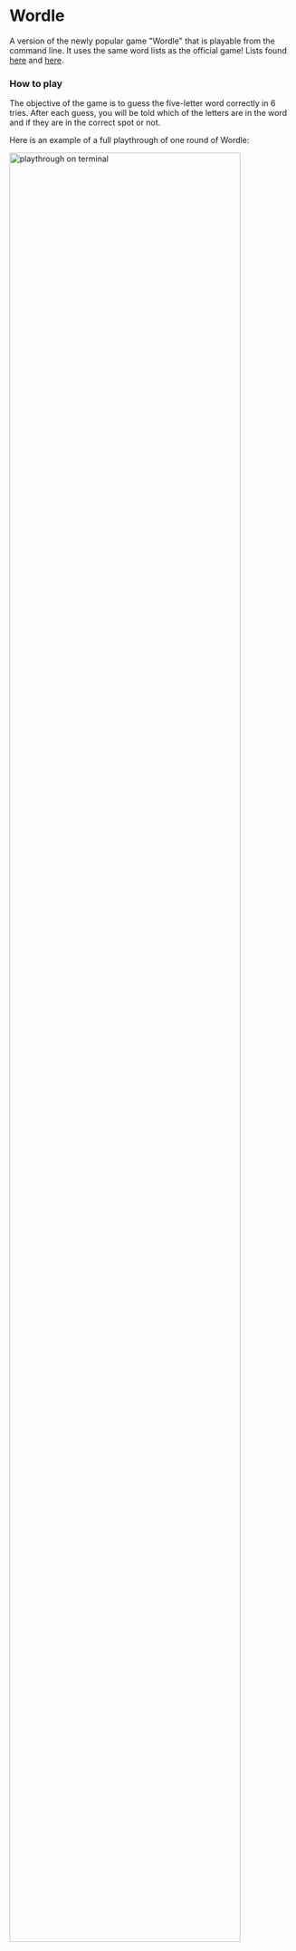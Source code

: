 # Wordle
A version of the newly popular game "Wordle" that is playable from the command line. It uses the same word lists as the official game! Lists found [here](https://gist.github.com/cfreshman/cdcdf777450c5b5301e439061d29694c) and [here](https://gist.github.com/cfreshman/a03ef2cba789d8cf00c08f767e0fad7b).

### How to play  
The objective of the game is to guess the five-letter word correctly in 6 tries. After each guess, you will be told which of the letters are in the word and if they are in the correct spot or not. 

Here is an example of a full playthrough of one round of Wordle:  
  
<img src="https://github.com/k-gerner/Game-Pigeon-Solvers/blob/master/Images/Wordle/sampleGamePlaythrough.png" alt = "playthrough on terminal" width="90%" align = "left">  